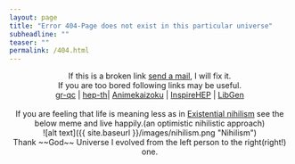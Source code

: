 ```yaml
---
layout: page
title: "Error 404-Page does not exist in this particular universe"
subheadline: ""
teaser: ""
permalink: /404.html
---
```

<p align="center" markdown="1">
  If this is a broken link <a href="mailto:sreemanmohanreddy@gmail.com">send a mail</a>, I will fix it.<br>
  If you are too bored following links may be useful.<br>
  <a href="https://arxiv.org/list/gr-qc/new" target="_blank">gr-qc</a> |
  <a href="https://arxiv.org/list/hep-th/new" target="_blank">hep-th</a>|
  <a href="https://animekaizoku.com/" target="_blank">Animekaizoku</a> |
  <a href="https://inspirehep.net/literature?sort=mostcited&size=25&page=1&q=" target="_blank">InspireHEP</a> |
  <a href="http://libgen.is/" target="_blank">LibGen</a>
  <br><br>
  If you are feeling that life is meaning less as in <a href="https://en.wikipedia.org/wiki/Existential_nihilism" target="_blank">Existential nihilism</a> see the below meme and live happily.(an optimistic nihilistic approach)<br>
  ![alt text]({{ site.baseurl }}/images/nihilism.png "Nihilism")<br>
  Thank ~~God~~ Universe I evolved from the left person to the right(right!) one.
</p>